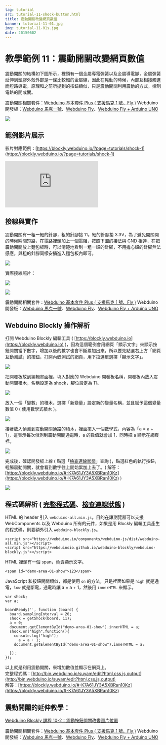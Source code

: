 ```yaml
---
tag: tutorial
src: tutorial-11-shock-button.html
title: 震動開關改變網頁數值
banner: tutorial-11-01.jpg
img: tutorial-11-01s.jpg
date: 20150602
---
```


<!-- @@master  = ../../_layout.html-->

<!-- @@block  =  meta-->

<title>教學範例 11：震動開關改變網頁數值 :::: Webduino = Web × Arduino</title>

<meta name="description" content="震動開關裡頭有一個金屬導電彈簧以及金屬導電腳，金屬彈簧延伸到塑膠外殼外部是一條比較細的金屬線，因此在晃動的時候，內部互相接觸進而短路導電，原理和之前所提到的按鈕類似，只是震動開關利用震動的方式，控制電路的開或關。">

<meta itemprop="description" content="震動開關裡頭有一個金屬導電彈簧以及金屬導電腳，金屬彈簧延伸到塑膠外殼外部是一條比較細的金屬線，因此在晃動的時候，內部互相接觸進而短路導電，原理和之前所提到的按鈕類似，只是震動開關利用震動的方式，控制電路的開或關。">

<meta property="og:description" content="震動開關裡頭有一個金屬導電彈簧以及金屬導電腳，金屬彈簧延伸到塑膠外殼外部是一條比較細的金屬線，因此在晃動的時候，內部互相接觸進而短路導電，原理和之前所提到的按鈕類似，只是震動開關利用震動的方式，控制電路的開或關。">

<meta property="og:title" content="教學範例 11：震動開關改變網頁數值" >

<meta property="og:url" content="https://webduino.io/tutorials/ttutorial-11-shock-button.html">

<meta property="og:image" content="https://webduino.io/img/tutorials/tutorial-11-01s.jpg">

<meta itemprop="image" content="https://webduino.io/img/tutorials/tutorial-11-01s.jpg">

<include src="../_include-tutorials.html"></include>

<!-- @@close-->

<!-- @@block  =  preAndNext-->

<include src="../_include-tutorials-content.html"></include>

<!-- @@close-->



<!-- @@block  =  tutorials-->
# 教學範例 11：震動開關改變網頁數值

震動開關的結構如下圖所示，裡頭有一個金屬導電彈簧以及金屬導電腳，金屬彈簧延伸到塑膠外殼外部是一條比較細的金屬線，因此在晃動的時候，內部互相接觸進而短路導電，原理和之前所提到的按鈕類似，只是震動開關利用震動的方式，控制電路的開或關。

<div class="buy-this">
	<span>震動開關相關套件：<a href="https://webduino.io/buy/webduino-package-plus.html" target="_blank">Webduino 基本套件 Plus ( 支援馬克 1 號、Fly )</a></span>
	<span>Webduino 開發板：<a href="https://webduino.io/buy/component-webduino-v1.html" target="_blank">Webduino 馬克一號</a>、<a href="https://webduino.io/buy/component-webduino-fly.html" target="_blank">Webduino Fly</a>、<a href="https://webduino.io/buy/component-webduino-uno-fly.html" target="_blank">Webduino Fly + Arduino UNO</a></span>
</div>

![](../img/tutorials/tutorial-11-07.jpg)

## 範例影片展示

影片對應範例：[https://blockly.webduino.io/?page=tutorials/shock-1](https://blockly.webduino.io/?page=tutorials/shock-1) 

<iframe class="youtube" src="https://www.youtube.com/embed/Xv85frAw4uI" frameborder="0" allowfullscreen></iframe>

## 接線與實作

震動開關有一粗一細的針腳，粗的針腳接 11，細的針腳接 3.3V，為了避免開關開的時候瞬間短路，在電路裡頭加上一個電阻，按照下圖的接法與 GND 相連，在把震動開關放上麵包板時，可以清楚地看到一粗一細的針腳，不用擔心細的針腳無法感應，與粗的針腳同樣安插進入麵包板內即可。

![](../img/tutorials/tutorial-11-02.jpg)

實際接線照片：

![](../img/tutorials/tutorial-11-03.jpg)

![](../img/tutorials/tutorial-11-04.jpg)

<div class="buy-this">
	<span>震動開關相關套件：<a href="https://webduino.io/buy/webduino-package-plus.html" target="_blank">Webduino 基本套件 Plus ( 支援馬克 1 號、Fly )</a></span>
	<span>Webduino 開發板：<a href="https://webduino.io/buy/component-webduino-v1.html" target="_blank">Webduino 馬克一號</a>、<a href="https://webduino.io/buy/component-webduino-fly.html" target="_blank">Webduino Fly</a>、<a href="https://webduino.io/buy/component-webduino-uno-fly.html" target="_blank">Webduino Fly + Arduino UNO</a></span>
</div>

## Webduino Blockly 操作解析

打開 Webduino Blockly 編輯工具 ( [https://blockly.webduino.io](https://blockly.webduino.io) )，因為這個範例會用網頁「顯示文字」來顯示按鈕開關當下數字，增加以後的數字也會不斷累加出來，所以要先點選右上方「網頁互動測試」的按鈕，打開內嵌測試的網頁，用下拉選單選擇「顯示文字」。

![](../img/tutorials/tutorial-11-09.jpg)

把開發板放到編輯畫面裡，填入對應的 Webduino 開發板名稱，開發板內放入震動開關積木，名稱設定為 shock，腳位設定為 11。

![](../img/tutorials/tutorial-11-06.jpg)

放入一個「變數」的積木，選擇「新變量」設定新的變量名稱，並且賦予這個變量數值 0 ( 使用數學式積木 )。

![](../img/tutorials/tutorial-11-08.jpg)

接著放入偵測到震動開關通路的積木，裡面擺入一個數學式，內容為「a = a + 1」，這表示每次偵測到震動開關通電時，a 的數值就會加 1，同時把 a 顯示在網頁裡。

![](../img/tutorials/tutorial-11-10.jpg)

完成後，確認開發板上線 ( 點選「[檢查連線狀態](https://webduino.io/device.html)」查詢 )，點選紅色的執行按鈕，輕觸震動開關，就會看到數字往上開始累加上去了。( 解答：[https://blockly.webduino.io/#-K7A61JY3A5XBRan10Kz](https://blockly.webduino.io/#-K7A61JY3A5XBRan10Kz) )

![](../img/tutorials/tutorial-11-11.jpg)



## 程式碼解析 ( [完整程式碼](http://bin.webduino.io/suyam/edit?html,css,js,output)、[檢查連線狀態](https://webduino.io/device.html) )

HTML 的 header 引入 `webduino-all.min.js`，目的在讓瀏覽器可以支援 WebComponents 以及 Webduino 所有的元件，如果是用 Blockly 編輯工具產生的程式碼，則要額外引入 `webduino-blockly.js`。

	<script src="https://webduino.io/components/webduino-js/dist/webduino-all.min.js"></script>
	<script src="https://webduinoio.github.io/webduino-blockly/webduino-blockly.js"></script>

HTML 裡頭有一個 span，負責顯示文字。

	<span id="demo-area-01-show">123</span>

JavaScript 和按鈕開關類似，都是使用 `on` 的方法，只是裡面如果是 `high` 就是通電，`low` 就是斷電，通電時讓 a = a + 1，然後用 `innerHTML` 來顯示。

	var shock;
	var a;

	boardReady('', function (board) {
	  board.samplingInterval = 20;
	  shock = getShock(board, 11);
	  a = 0;
	  document.getElementById("demo-area-01-show").innerHTML = a;
	  shock.on("high",function(){
	    console.log("high");
	      a = a + 1;
	    document.getElementById("demo-area-01-show").innerHTML = a;

	  });
	});

以上就是利用震動開關，來增加數值並顯示在網頁上。  
完整程式碼：[http://bin.webduino.io/suyam/edit?html,css,js,output](http://bin.webduino.io/suyam/edit?html,css,js,output)  
解答：[https://blockly.webduino.io/#-K7A61JY3A5XBRan10Kz](https://blockly.webduino.io/#-K7A61JY3A5XBRan10Kz)

## 震動開關的延伸教學：

[Webduino Blockly 課程 10-2：震動按鈕開關改變圖片位置](https://blockly.webduino.io/?lang=zh-hant&page=tutorials/shock-2#-Jw1KUKUyvZIS_b4pQJ9)

<div class="buy-this">
	<span>震動開關相關套件：<a href="https://webduino.io/buy/webduino-package-plus.html" target="_blank">Webduino 基本套件 Plus ( 支援馬克 1 號、Fly )</a></span>
	<span>Webduino 開發板：<a href="https://webduino.io/buy/component-webduino-v1.html" target="_blank">Webduino 馬克一號</a>、<a href="https://webduino.io/buy/component-webduino-fly.html" target="_blank">Webduino Fly</a>、<a href="https://webduino.io/buy/component-webduino-uno-fly.html" target="_blank">Webduino Fly + Arduino UNO</a></span>
</div>

<!-- @@close-->